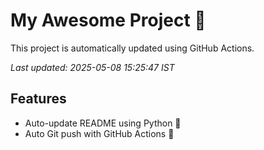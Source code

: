 # My Awesome Project 🚀

This project is automatically updated using GitHub Actions.

_Last updated: 2025-05-08 15:25:47 IST_

## Features
- Auto-update README using Python 🐍
- Auto Git push with GitHub Actions 🤖

